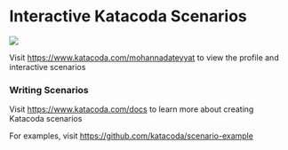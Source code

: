 # Interactive Katacoda Scenarios

[![](http://shields.katacoda.com/katacoda/mohannadateyyat/count.svg)](https://www.katacoda.com/mohannadateyyat "Get your profile on Katacoda.com")

Visit https://www.katacoda.com/mohannadateyyat to view the profile and interactive scenarios

### Writing Scenarios
Visit https://www.katacoda.com/docs to learn more about creating Katacoda scenarios

For examples, visit https://github.com/katacoda/scenario-example
